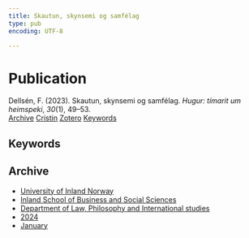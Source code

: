 ```yaml
---
title: Skautun, skynsemi og samfélag
type: pub
encoding: UTF-8

---
```

<h1>Publication</h1>
<article id="csl-bib-container-AW4KAM96" class="csl-bib-container">
  <div class="csl-bib-body"> <div class="csl-entry">Dellsén, F. (2023). Skautun, skynsemi og samfélag. <i>Hugur: tímarit um heimspeki</i>, <i>30</i>(1), 49–53.</div> </div>
  <div class="csl-bib-buttons">
    <a href="#taxonomy-article-AW4KAM96" alt="archive" class="csl-bib-button">Archive</a>
    <a href="https://app.cristin.no/results/show.jsf?id=2228655" alt="Cristin" class="csl-bib-button">Cristin</a>
    <a href="http://zotero.org/groups/5881554/items/AW4KAM96" alt="Zotero" class="csl-bib-button">Zotero</a>
    <a href="#keywords-article-AW4KAM96" alt="keywords" class="csl-bib-button">Keywords</a>
  </div>
  <div id="csl-bib-meta-container-AW4KAM96"></div>
</article>
<div id="csl-bib-meta-AW4KAM96" class="csl-bib-meta">
  <article id="keywords-article-AW4KAM96" class="keywords-article">
    <h1>Keywords</h1>
    
  </article>
  <article id="taxonomy-article-AW4KAM96" class="taxonomy-article">
    <h1>Archive</h1>
    <ul>
      <li><a href="{{< params subfolder >}}en/archive/?key=3DCRN523">University of Inland Norway</a></li>
      <li><a href="{{< params subfolder >}}en/archive/?key=DU8Q9LN9">Inland School of Business and Social Sciences</a></li>
      <li><a href="{{< params subfolder >}}en/archive/?key=ITYAG68H">Department of Law, Philosophy and International studies</a></li>
      <li><a href="{{< params subfolder >}}en/archive/?key=KVIAK4ZQ">2024</a></li>
      <li><a href="{{< params subfolder >}}en/archive/?key=4R6327I9">January</a></li>
    </ul>
  </article>
</div>
